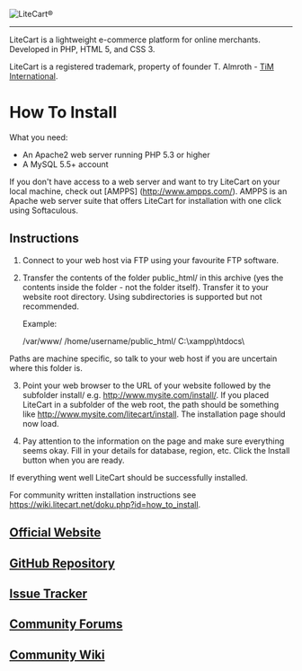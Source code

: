 ![LiteCart®](https://www.litecart.net/images/logotype.png "LiteCart®")

----------------------------------------------------------------------

LiteCart is a lightweight e-commerce platform for online merchants. Developed in PHP, HTML 5, and CSS 3.

LiteCart is a registered trademark, property of founder T. Almroth - [TiM International](http://www.tim-international.net).

# How To Install

  What you need:

  * An Apache2 web server running PHP 5.3 or higher
  * A MySQL 5.5+ account

  If you don't have access to a web server and want to try LiteCart on your local machine, check out [AMPPS] (http://www.ampps.com/). AMPPS is an Apache web server suite that offers LiteCart for installation with one click using Softaculous.

  Instructions
  ------------

  1. Connect to your web host via FTP using your favourite FTP software.

  2. Transfer the contents of the folder public_html/ in this archive (yes the contents inside the folder - not the folder itself). Transfer it to your website root directory. Using subdirectories is supported but not recommended.

      Example:

      /var/www/
      /home/username/public_html/
      C:\xampp\htdocs\

  Paths are machine specific, so talk to your web host if you are uncertain where this folder is.

  3. Point your web browser to the URL of your website followed by the subfolder install/ e.g. http://www.mysite.com/install/. If you placed LiteCart in a subfolder of the web root, the path should be something like http://www.mysite.com/litecart/install. The installation page should now load.

  4. Pay attention to the information on the page and make sure everything seems okay. Fill in your details for database, region, etc. Click the Install button when you are ready.

  If everything went well LiteCart should be successfully installed.

  For community written installation instructions see https://wiki.litecart.net/doku.php?id=how_to_install.

## [Official Website](http://www.litecart.net)

## [GitHub Repository](https://github.com/litecart/litecart)

## [Issue Tracker](https://github.com/litecart/litecart/issues)

## [Community Forums](http://www.litecart.net/forums/)

## [Community Wiki](http://wiki.litecart.net/)